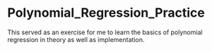 # Polynomial_Regression_Practice
This served as an exercise for me to learn the basics of polynomial regression in theory as well as implementation.
